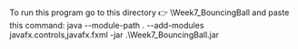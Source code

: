 To run this program go to this directory 👉 \Week7_BouncingBall and paste this command: java --module-path . --add-modules javafx.controls,javafx.fxml -jar .\Week7_BouncingBall.jar

